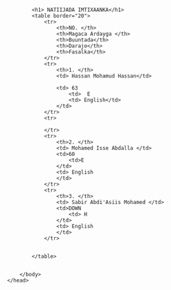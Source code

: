 <!Doctype html>
<html>
    <title> Natiijo</title>
    <head>
        <link rel="stylesheet" href="english.css"/>
        <body>  
        
            <h1> NATIIJADA IMTIXAANKA</h1>
            <table border="20">
                <tr>
                    <th>NO. </th>
                    <th>Magaca Ardayga </th>
                    <th>Buuntada</th>
                    <th>Darajo</th>
                    <th>Fasalka</th>
                </tr>
                <tr>
                    <th>1. </th>
                    <td> Hassan Mohamud Hassan</td>
                   
                    <td> 63
                        <td>  E
                        <td> English</td>
                    </td>
                </tr>
                <tr>
                    
                </tr>
                <tr>
                    <th>2. </th>
                    <td> Mohamed Isse Abdalla </td>
                    <td>60  
                        <td>E
                    </td> 
                    <td> English
                    </td>
                </tr>
                <tr>
                    <th>3. </th>
                    <td> Sabir Abdi'Asiis Mohamed </td>
                    <td>DOWN
                        <td> H
                    </td>
                    <td> English
                    </td>
                </tr>
                
                  
            </table>
           
        
        </body>
    </head>
</html>
